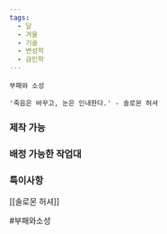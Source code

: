 ```yaml
---
tags:
  - 달
  - 겨울
  - 기술
  - 변성학
  - 금인학
---
```


```
부패와 소성

'죽음은 바꾸고, 눈은 인내한다.' - 솔로몬 허셔

```


### 제작 가능



### 배정 가능한 작업대



### 특이사항


[[솔로몬 허셔]]

#부패와소성 
